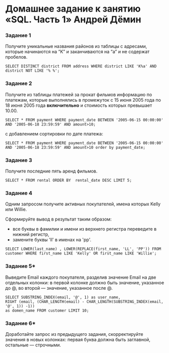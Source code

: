 # Домашнее задание к занятию «SQL. Часть 1» Андрей Дёмин



### Задание 1

Получите уникальные названия районов из таблицы с адресами, которые начинаются на “K” и заканчиваются на “a” и не содержат пробелов.
```
SELECT DISTINCT district FROM address WHERE district LIKE 'K%a' AND district NOT LIKE '% %';
```

### Задание 2

Получите из таблицы платежей за прокат фильмов информацию по платежам, которые выполнялись в промежуток с 15 июня 2005 года по 18 июня 2005 года **включительно** и стоимость которых превышает 10.00.
```
SELECT * FROM payment WHERE payment_date BETWEEN '2005-06-15 00:00:00' AND '2005-06-18 23:59:59' AND amount>10;
```
с добавлением сортировки по дате платежа:
```
SELECT * FROM payment WHERE payment_date BETWEEN '2005-06-15 00:00:00' AND '2005-06-18 23:59:59' AND amount>10 order by payment_date;
```

### Задание 3

Получите последние пять аренд фильмов.
```
SELECT * FROM rental ORDER BY  rental_date DESC LIMIT 5;
```

### Задание 4

Одним запросом получите активных покупателей, имена которых Kelly или Willie. 

Сформируйте вывод в результат таким образом:
- все буквы в фамилии и имени из верхнего регистра переведите в нижний регистр,
- замените буквы 'll' в именах на 'pp'.
```
SELECT LOWER(last_name) , LOWER(REPLACE(first_name, 'LL', 'PP')) FROM customer WHERE first_name LIKE 'Kelly' OR first_name LIKE 'Willie';
```

### Задание 5*

Выведите Email каждого покупателя, разделив значение Email на две отдельных колонки: в первой колонке должно быть значение, указанное до @, во второй — значение, указанное после @.
```
SELECT SUBSTRING_INDEX(email, '@', 1) as user_name,
RIGHT (email, (CHAR_LENGTH(email) - CHAR_LENGTH(SUBSTRING_INDEX(email, '@', 1)) -1))
as domen_name FROM customer LIMIT 10;
```

### Задание 6*

Доработайте запрос из предыдущего задания, скорректируйте значения в новых колонках: первая буква должна быть заглавной, остальные — строчными.
